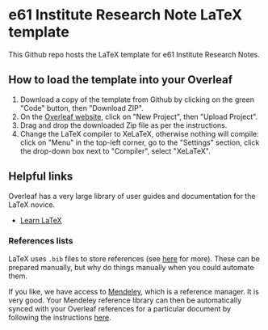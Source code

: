 # e61 Institute Research Note LaTeX template

This Github repo hosts the LaTeX template for e61 Institute Research Notes.

## How to load the template into your Overleaf

1. Download a copy of the template from Github by clicking on the green "Code" button, then "Download ZIP".
2. On the [Overleaf website](https://www.overleaf.com/project), click on "New Project", then "Upload Project".
3. Drag and drop the downloaded Zip file as per the instructions.
4. Change the LaTeX compiler to XeLaTeX, otherwise nothing will compile: click on "Menu" in the top-left corner, go to the "Settings" section, click the drop-down box next to "Compiler", select "XeLaTeX".

## Helpful links

Overleaf has a very large library of user guides and documentation for the LaTeX novice. 

* [Learn LaTeX](https://www.overleaf.com/learn)

### References lists

LaTeX uses `.bib` files to store references (see [here](https://www.overleaf.com/learn/how-to/Using_bibliographies_on_Overleaf) for more). These can be prepared manually, but why do things manually when you could automate them. 

If you like, we have access to [Mendeley](https://www.mendeley.com/reference-manager/library/all-references/), which is a reference manager. It is very good. Your Mendeley reference library can then be automatically synced with your Overleaf references for a particular document by following the instructions [here](https://www.overleaf.com/learn/how-to/How_to_link_your_Overleaf_account_to_Mendeley_and_Zotero).
